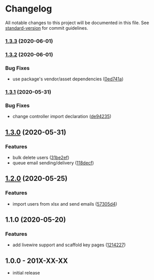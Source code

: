 # Changelog

All notable changes to this project will be documented in this file. See [standard-version](https://github.com/conventional-changelog/standard-version) for commit guidelines.

### [1.3.3](https://github.com/openresources/user-manager/compare/v1.3.2...v1.3.3) (2020-06-01)

### [1.3.2](https://github.com/openresources/user-manager/compare/v1.3.1...v1.3.2) (2020-06-01)


### Bug Fixes

* use package's vendor/asset dependencies ([0ed741a](https://github.com/openresources/user-manager/commit/0ed741a04ccac9e0bf4d460e8f696ba4f179d20c))

### [1.3.1](https://github.com/openresources/user-manager/compare/v1.3.0...v1.3.1) (2020-05-31)


### Bug Fixes

* change controller  import declaration ([de94235](https://github.com/openresources/user-manager/commit/de94235aff34445332a71a84d278bc7237db1c89))

## [1.3.0](https://github.com/openresources/user-manager/compare/v1.2.0...v1.3.0) (2020-05-31)


### Features

* bulk delete users ([31be2ef](https://github.com/openresources/user-manager/commit/31be2ef9e7803179d87de1451830814ea1ead6ed))
* queue email sending/delivery ([118decf](https://github.com/openresources/user-manager/commit/118decf5a3acd90fa10c78f9885f86a4faf5e08a))

## [1.2.0](https://github.com/openresources/user-manager/compare/v1.1.0...v1.2.0) (2020-05-25)


### Features

* import users from xlsx and send emails ([57305d4](https://github.com/openresources/user-manager/commit/57305d49ce57ea43ea8a7f33a85a920987f8db9d))

## 1.1.0 (2020-05-20)


### Features

* add livewire support and scaffold key pages ([1214227](https://github.com/openresources/user-manager/commit/1214227c9fa7b74068aecb8eee7be252c8e95862))

## 1.0.0 - 201X-XX-XX

- initial release
